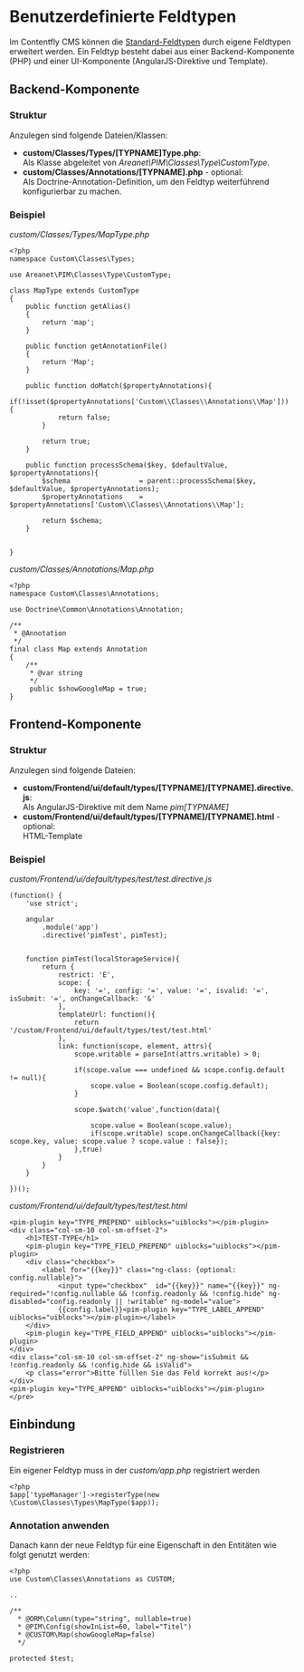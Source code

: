 # Benutzerdefinierte Feldtypen 

Im Contentfly CMS können die [Standard-Feldtypen](standard-feldtypen.md) durch eigene Feldtypen erweitert werden. Ein Feldtyp besteht dabei aus einer Backend-Komponente (PHP) und einer UI-Komponente (AngularJS-Direktive und Template).

## Backend-Komponente

### Struktur
Anzulegen sind folgende Dateien/Klassen:

* **custom/Classes/Types/[TYPNAME]Type.php**:<br>
  Als Klasse abgeleitet von _Areanet\PIM\Classes\Type\CustomType_.
* **custom/Classes/Annotations/[TYPNAME].php** - optional:<br>
  Als Doctrine-Annotation-Definition, um den Feldtyp weiterführend konfigurierbar zu machen.

### Beispiel

_custom/Classes/Types/MapType.php_
```
<?php
namespace Custom\Classes\Types;

use Areanet\PIM\Classes\Type\CustomType;

class MapType extends CustomType
{
    public function getAlias()
    {
        return 'map';
    }

    public function getAnnotationFile()
    {
        return 'Map';
    }

    public function doMatch($propertyAnnotations){
        if(!isset($propertyAnnotations['Custom\\Classes\\Annotations\\Map'])) {
            return false;
        }

        return true;
    }

    public function processSchema($key, $defaultValue, $propertyAnnotations){
        $schema                 = parent::processSchema($key, $defaultValue, $propertyAnnotations);
        $propertyAnnotations    = $propertyAnnotations['Custom\\Classes\\Annotations\\Map'];
     
        return $schema;
    }


}
```

_custom/Classes/Annotations/Map.php_
```
<?php
namespace Custom\Classes\Annotations;

use Doctrine\Common\Annotations\Annotation;

/**
 * @Annotation
 */
final class Map extends Annotation
{
    /**
     * @var string
     */
     public $showGoogleMap = true;
}
```

##  Frontend-Komponente


### Struktur

Anzulegen sind folgende Dateien:

* **custom/Frontend/ui/default/types/[TYPNAME]/[TYPNAME].directive.js**:<br>
  Als AngularJS-Direktive mit dem Name _pim[TYPNAME]_
* **custom/Frontend/ui/default/types/[TYPNAME]/[TYPNAME].html** - optional:<br>
  HTML-Template

### Beispiel

_custom/Frontend/ui/default/types/test/test.directive.js_
```
(function() {
    'use strict';

    angular
        .module('app')
        .directive('pimTest', pimTest);


    function pimTest(localStorageService){
        return {
            restrict: 'E',
            scope: {
                key: '=', config: '=', value: '=', isvalid: '=', isSubmit: '=', onChangeCallback: '&'
            },
            templateUrl: function(){
                return '/custom/Frontend/ui/default/types/test/test.html'
            },
            link: function(scope, element, attrs){
                scope.writable = parseInt(attrs.writable) > 0;

                if(scope.value === undefined && scope.config.default != null){
                    scope.value = Boolean(scope.config.default);
                }

                scope.$watch('value',function(data){

                    scope.value = Boolean(scope.value);
                    if(scope.writable) scope.onChangeCallback({key: scope.key, value: scope.value ? scope.value : false});
                },true)
            }
        }
    }

})();
```

_custom/Frontend/ui/default/types/test/test.html_
```
<pim-plugin key="TYPE_PREPEND" uiblocks="uiblocks"></pim-plugin>
<div class="col-sm-10 col-sm-offset-2">
    <h1>TEST-TYPE</h1>
    <pim-plugin key="TYPE_FIELD_PREPEND" uiblocks="uiblocks"></pim-plugin>
    <div class="checkbox">
        <label for="{{key}}" class="ng-class: {optional: config.nullable}">
            <input type="checkbox"  id="{{key}}" name="{{key}}" ng-required="!config.nullable && !config.readonly && !config.hide" ng-disabled="config.readonly || !writable" ng-model="value">
            {{config.label}}<pim-plugin key="TYPE_LABEL_APPEND" uiblocks="uiblocks"></pim-plugin></label>
    </div>
    <pim-plugin key="TYPE_FIELD_APPEND" uiblocks="uiblocks"></pim-plugin>
</div>
<div class="col-sm-10 col-sm-offset-2" ng-show="isSubmit && !config.readonly && !config.hide && isValid">
    <p class="error">Bitte fülllen Sie das Feld korrekt aus!</p>
</div>
<pim-plugin key="TYPE_APPEND" uiblocks="uiblocks"></pim-plugin>
</pre>
```

## Einbindung

### Registrieren

Ein eigener Feldtyp muss in der _custom/app.php_ registriert werden
```
<?php
$app['typeManager']->registerType(new \Custom\Classes\Types\MapType($app));
```

### Annotation anwenden

Danach kann der neue Feldtyp für eine Eigenschaft in den Entitäten wie folgt genutzt werden:
```
<?php
use Custom\Classes\Annotations as CUSTOM;

..

/**
  * @ORM\Column(type="string", nullable=true)
  * @PIM\Config(showInList=60, label="Titel")
  * @CUSTOM\Map(showGoogleMap=false)
  */

protected $test;
```
